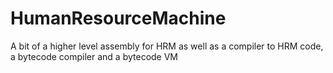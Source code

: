 # HumanResourceMachine
A bit of a higher level assembly for HRM as well as a compiler to HRM code, a bytecode compiler and a bytecode VM
